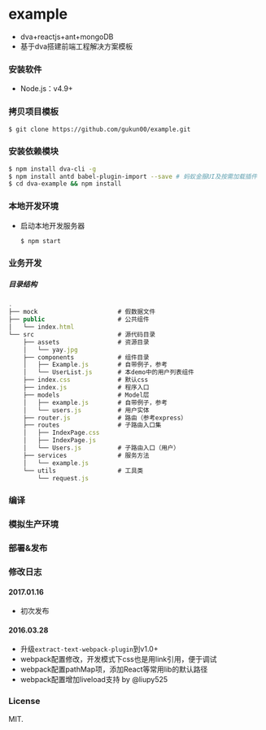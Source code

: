 # example
- dva+reactjs+ant+mongoDB
- 基于dva搭建前端工程解决方案模板


### 安装软件

- Node.js：v4.9+

### 拷贝项目模板

``` bash
$ git clone https://github.com/gukun00/example.git
```


### 安装依赖模块

``` bash
$ npm install dva-cli -g
$ npm install antd babel-plugin-import --save # 蚂蚁金服UI及按需加载插件
$ cd dva-example && npm install
```

### 本地开发环境

- 启动本地开发服务器

    ``` bash
    $ npm start
    ```

### 业务开发

##### 目录结构

``` js
.
├── mock                      # 假数据文件
├── public                    # 公共组件
│   └── index.html
└── src                       # 源代码目录
    ├── assets                # 资源目录
    │   └── yay.jpg
    ├── components            # 组件目录
    │   ├── Example.js        # 自带例子，参考
    │   └── UserList.js       # 本demo中的用户列表组件
    ├── index.css             # 默认css
    ├── index.js              # 程序入口
    ├── models                # Model层
    │   ├── example.js        # 自带例子，参考
    │   └── users.js          # 用户实体
    ├── router.js             # 路由（参考express）
    ├── routes                # 子路由入口集
    │   ├── IndexPage.css
    │   ├── IndexPage.js
    │   └── Users.js          # 子路由入口（用户）
    ├── services              # 服务方法
    │   └── example.js
    └── utils                 # 工具类
        └── request.js        


```

### 编译


### 模拟生产环境



### 部署&发布



### 修改日志

#### 2017.01.16

- 初次发布



#### 2016.03.28

- 升级`extract-text-webpack-plugin`到v1.0+
- webpack配置修改，开发模式下css也是用link引用，便于调试
- webpack配置pathMap项，添加React等常用lib的默认路径
- webpack配置增加liveload支持 by @liupy525

### License

MIT.
